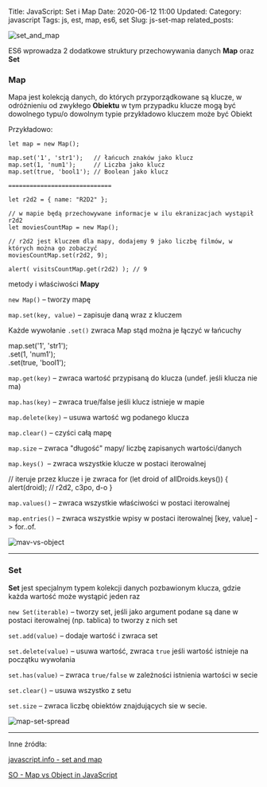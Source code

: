 Title: JavaScript: Set i Map
Date: 2020-06-12 11:00
Updated:
Category: javascript
Tags: js, est, map, es6, set
Slug: js-set-map
related_posts:

![set_and_map](https://i.ytimg.com/vi/hLgUTM3FOII/hqdefault.jpg)

ES6 wprowadza 2 dodatkowe struktury przechowywania danych **Map** oraz **Set**

### Map

Mapa jest kolekcją danych, do których przyporządkowane są klucze, w odróżnieniu od zwykłego **Obiektu** w tym przypadku klucze mogą być dowolnego typu/o dowolnym typie przykładowo kluczem może być Obiekt

Przykładowo: 

    let map = new Map();

    map.set('1', 'str1');   // łańcuch znaków jako klucz
    map.set(1, 'num1');     // Liczba jako klucz
    map.set(true, 'bool1'); // Boolean jako klucz

    =============================

    let r2d2 = { name: "R2D2" };

    // w mapie będą przechowywane informacje w ilu ekranizacjach wystąpił r2d2
    let moviesCountMap = new Map();

    // r2d2 jest kluczem dla mapy, dodajemy 9 jako liczbę filmów, w których można go zobaczyć
    moviesCountMap.set(r2d2, 9);

    alert( visitsCountMap.get(r2d2) ); // 9




metody i właściwości **Mapy**

`new Map()` – tworzy mapę

`map.set(key, value)` – zapisuje daną wraz z kluczem

Każde wywołanie `.set()` zwraca Map stąd można je łączyć w łańcuchy

  map.set('1', 'str1');   
      .set(1, 'num1');     
      .set(true, 'bool1');

`map.get(key)` – zwraca wartość przypisaną do klucza (undef. jeśli klucza nie ma) 

`map.has(key)` – zwraca true/false jeśli klucz istnieje w mapie

`map.delete(key)` – usuwa wartość wg podanego klucza

`map.clear()` – czyści całą mapę

`map.size` – zwraca "długość" mapy/ liczbę zapisanych wartości/danych

`map.keys() `– zwraca wszystkie klucze w postaci iterowalnej

  // iteruje przez klucze i je zwraca
  for (let droid of allDroids.keys()) {
    alert(droid); // r2d2, c3po, d-o
  }

`map.values()` – zwraca wszystkie właściwości w postaci iterowalnej

`map.entries()` – zwraca wszystkie wpisy w postaci iterowalnej [key, value] -> for..of.



![mav-vs-object](https://i.stack.imgur.com/P5hSl.jpg)

----

### Set

**Set** jest specjalnym typem kolekcji danych pozbawionym klucza, gdzie każda wartość może wystąpić jeden raz


`new Set(iterable)` – tworzy set, jeśli jako argument podane są dane w postaci iterowalnej (np. tablica) to tworzy z nich set 

`set.add(value)` – dodaje wartość i zwraca set

`set.delete(value)` – usuwa wartość, zwraca `true` jeśli wartość istnieje na początku wywołania 

`set.has(value)` – zwraca `true/false` w zależności istnienia wartości w secie

`set.clear()` – usuwa wszystko z setu

`set.size` – zwraca liczbę obiektów znajdujących sie w secie.

![map-set-spread](https://miro.medium.com/max/700/1*IqR1zAT2mFU684OrPl85KA.png)

---
Inne źródła:

[javascript.info - set and map](https://javascript.info/map-set)

[SO - Map vs Object in JavaScript](https://stackoverflow.com/questions/18541940/map-vs-object-in-javascript)
